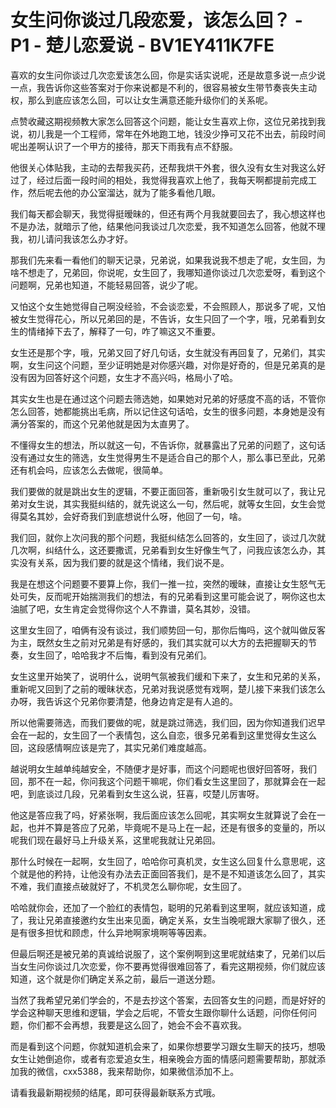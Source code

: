 # 女生问你谈过几段恋爱，该怎么回？ - P1 - 楚儿恋爱说 - BV1EY411K7FE

喜欢的女生问你谈过几次恋爱该怎么回，你是实话实说呢，还是故意多说一点少说一点，我告诉你这些答案对于你来说都是不利的，很容易被女生带节奏丧失主动权，那么到底应该怎么回，可以让女生满意还能升级你们的关系呢。

点赞收藏这期视频教大家怎么回答这个问题，能让女生喜欢上你，这位兄弟找到我说，初儿我是一个工程师，常年在外地跑工地，钱没少挣可又花不出去，前段时间呢出差啊认识了一个甲方的接待，那天下雨我有点不舒服。

他很关心体贴我，主动的去帮我买药，还帮我烘干外套，很久没有女生对我这么好过了，经过后面一段时间的相处，我觉得我喜欢上他了，我每天啊都提前完成工作，然后呢去他的办公室溜达，就为了能多看他几眼。

我们每天都会聊天，我觉得挺暧昧的，但还有两个月我就要回去了，我心想这样也不是办法，就暗示了他，结果他问我谈过几次恋爱，我不知道怎么回答，他就不理我，初儿请问我该怎么办才好。

那我们先来看一看他们的聊天记录，兄弟说，如果我说我不想走了呢，女生回，为啥不想走了，兄弟回，你说呢，女生回了，我哪知道你谈过几次恋爱呀，看到这个问题啊，兄弟也知道，不能轻易回答，说少了呢。

又怕这个女生她觉得自己啊没经验，不会谈恋爱，不会照顾人，那说多了呢，又怕被女生觉得花心，所以兄弟回的是，不告诉，女生只回了一个字，哦，兄弟看到女生的情绪掉下去了，解释了一句，咋了嘛这又不重要。

女生还是那个字，哦，兄弟又回了好几句话，女生就没有再回复了，兄弟们，其实啊，女生问这个问题，至少证明她是对你感兴趣，对你是好奇的，但是兄弟真的是没有因为回答好这个问题，女生才不高兴吗，格局小了哈。

其实女生也是在通过这个问题去筛选她，如果她对兄弟的好感度不高的话，不管你怎么回答，她都能挑出毛病，所以记住这句话哈，女生的很多问题，本身她是没有满分答案的，而这个兄弟他就是因为太直男了。

不懂得女生的想法，所以就这一句，不告诉你，就暴露出了兄弟的问题了，这句话没有通过女生的筛选，女生觉得男生不是适合自己的那个人，那么事已至此，兄弟还有机会吗，应该怎么去做呢，很简单。

我们要做的就是跳出女生的逻辑，不要正面回答，重新吸引女生就可以了，我让兄弟对女生说，其实我挺纠结的，就先说这么一句，然后呢，就等女生回，女生会觉得莫名其妙，会好奇我们到底想说什么呀，他回了一句，啥。

我们回，就你上次问我的那个问题，我挺纠结怎么回答的，女生回了，谈过几次就几次啊，纠结什么，这还要撒谎，兄弟看到女生好像生气了，问我应该怎么办，其实没有关系，因为我们要的就是这个情绪，我们说不是。

我是在想这个问题要不要算上你，我们一推一拉，突然的暧昧，直接让女生怒气无处可失，反而呢开始揣测我们的想法，有的兄弟看到这里可能会说了，啊你这也太油腻了吧，女生肯定会觉得你这个人不靠谱，莫名其妙，没错。

这里女生回了，咱俩有没有谈过，我们顺势回一句，那你后悔吗，这个就叫做反客为主，既然女生之前对兄弟是有好感的，我们其实就可以大方的去把握聊天的节奏，女生回了，哈哈我才不后悔，看到没有兄弟们。

女生这里开始笑了，说明什么，说明气氛被我们缓和下来了，女生和兄弟的关系，重新呢又回到了之前的暧昧状态，兄弟对我说感觉有戏啊，楚儿接下来我们该怎么办呀，我告诉这个兄弟你要清楚，他身边肯定是有人追的。

所以他需要筛选，而我们要做的呢，就是跳过筛选，我们回，因为你知道我们迟早会在一起的，女生回了一个表情包，这么自恋，很多兄弟看到这里觉得女生这么回，这段感情啊应该是完了，其实兄弟们难度越高。

越说明女生越单纯越安全，不随便才是好事，而这个问题呢也很好回答呀，我们回，那不在一起，你问我这个问题干嘛呢，你们看女生这里回了，那就算会在一起吧，到底谈过几段，兄弟看到女生这么说，狂喜，哎楚儿厉害呀。

他这是答应我了吗，好紧张啊，我后面应该怎么回呢，其实啊女生就算说了会在一起，也并不算是答应了兄弟，毕竟呢不是马上在一起，还是有很多的变量的，所以呢我们现在最好马上升级关系，这里呢我就让兄弟回。

那什么时候在一起啊，女生回了，哈哈你可真机灵，女生这么回复什么意思呢，这个就是他的矜持，让他没有办法去正面回答我们，是不是不知道该怎么回了，其实不难，我们直接点破就好了，不机灵怎么聊你呢，女生回了。

哈哈就你会，还加了一个脸红的表情包，聪明的兄弟看到这里啊，就应该知道，成了，我让兄弟直接邀约女生出来见面，确定关系，女生当晚呢跟大家聊了很久，还是有很多担忧和顾虑，什么异地啊家境啊等等因素。

但最后啊还是被兄弟的真诚给说服了，这个案例啊到这里呢就结束了，兄弟们以后当女生问你谈过几次恋爱，你不要再觉得很难回答了，看完这期视频，你们就应该知道，这个就是你们确定关系之前，最后一道送分题。

当然了我希望兄弟们学会的，不是去抄这个答案，去回答女生的问题，而是好好的学会这种聊天思维和逻辑，学会之后呢，不管女生跟你聊什么话题，问你任何问题，你们都不会再想，我要是这么回了，她会不会不喜欢我。

而是看到这个问题，你就知道机会来了，如果你想要学习跟女生聊天的技巧，想吸女生让她倒追你，或者有恋爱追女生，相亲晚会方面的情感问题需要帮助，那就添加我的微信，cxx5388，我来帮助你，如果微信添加不上。

请看我最新期视频的结尾，即可获得最新联系方式哦。